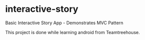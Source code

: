 # interactive-story
Basic Interactive Story App - Demonstrates MVC Pattern

This project is done while learning android from Teamtreehouse.
